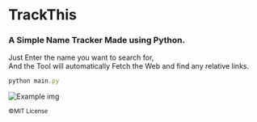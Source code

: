 # TrackThis

### A Simple Name Tracker Made using Python.

Just Enter the name you want to search for,    
And the Tool will automatically Fetch the Web and find any relative links.

```ruby
python main.py
```

<div>
  <img src="https://i.ibb.co/F7M5HRk/Screenshot-14.png" alt='Example img'>
</div>




<small>©MIT License</small>